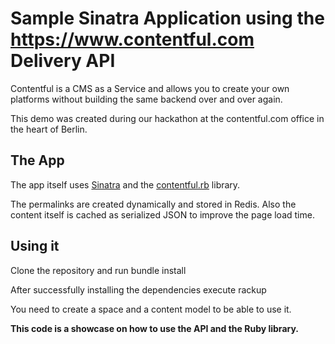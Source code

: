# Sample Sinatra Application using the https://www.contentful.com Delivery API

Contentful is a CMS as a Service and allows you to create your own platforms without building the same backend over and over again.

This demo was created during our hackathon at the contentful.com office in the heart of Berlin.


## The App

The app itself uses [Sinatra](http://www.sinatrarb.com/) and the [contentful.rb](https://github.com/contentful/contentful.rb) library.

The permalinks are created dynamically and stored in Redis. Also the content itself is cached as serialized JSON to improve the page load time.

## Using it

Clone the repository and run
  bundle install

After successfully installing the dependencies execute
  rackup

You need to create a space and a content model to be able to use it.


**This code is a showcase on how to use the API and the Ruby library.**
